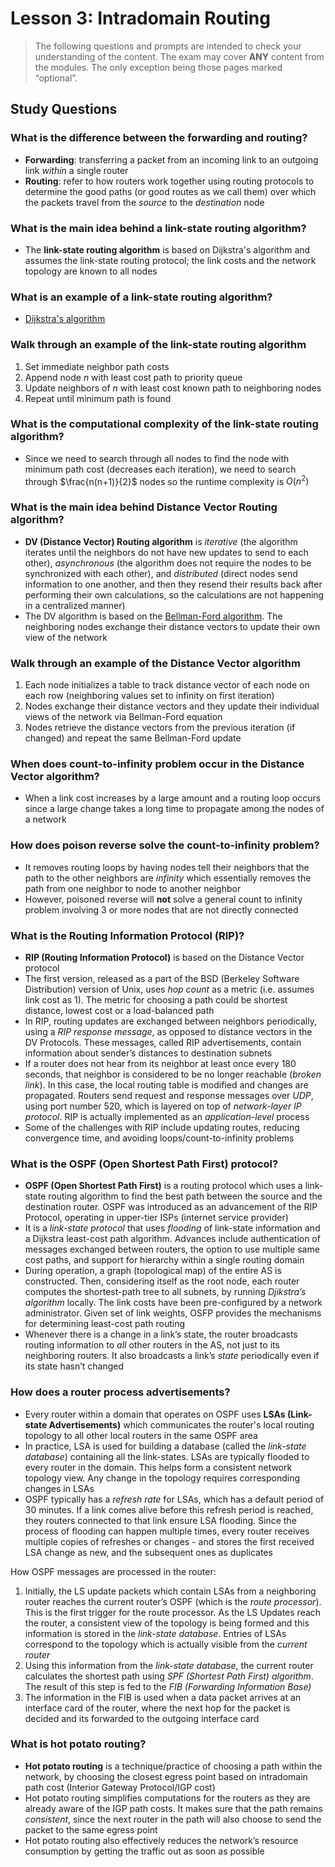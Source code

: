 # Lesson 3: Intradomain Routing

> The following questions and prompts are intended to check your understanding of the content. The exam may cover **ANY** content from the modules. The only exception being those pages marked “optional”.

## Study Questions

### What is the difference between the forwarding and routing?

- **Forwarding**: transferring a packet from an incoming link to an outgoing link _within_ a single router
- **Routing**: refer to how routers work together using routing protocols to determine the good paths (or good routes as we call them) over which the packets travel from the _source_ to the _destination_ node

### What is the main idea behind a link-state routing algorithm?

- The **link-state routing algorithm** is based on Dijkstra's algorithm and assumes the link-state routing protocol; the link costs and the network topology are known to all nodes

### What is an example of a link-state routing algorithm?

- [Dijkstra's algorithm](https://en.wikipedia.org/wiki/Dijkstra%27s_algorithm)

### Walk through an example of the link-state routing algorithm

1. Set immediate neighbor path costs
2. Append node $n$ with least cost path to priority queue
3. Update neighbors of $n$ with least cost known path to neighboring nodes
4. Repeat until minimum path is found

### What is the computational complexity of the link-state routing algorithm?

- Since we need to search through all nodes to find the node with minimum path cost (decreases each iteration), we need to search through $\frac{n(n+1)}{2}$ nodes so the runtime complexity is $O(n^2)$

### What is the main idea behind Distance Vector Routing algorithm?

- **DV (Distance Vector) Routing algorithm** is _iterative_ (the algorithm iterates until the neighbors do not have new updates to send to each other), _asynchronous_ (the algorithm does not require the nodes to be synchronized with each other), and _distributed_ (direct nodes send information to one another, and then they resend their results back after performing their own calculations, so the calculations are not happening in a centralized manner)
- The DV algorithm is based on the [Bellman-Ford algorithm](https://en.wikipedia.org/wiki/Bellman%E2%80%93Ford_algorithm). The neighboring nodes exchange their distance vectors to update their own view of the network

### Walk through an example of the Distance Vector algorithm

1. Each node initializes a table to track distance vector of each node on each row (neighboring values set to infinity on first iteration)
2. Nodes exchange their distance vectors and they update their individual views of the network via Bellman-Ford equation
3. Nodes retrieve the distance vectors from the previous iteration (if changed) and repeat the same Bellman-Ford update

### When does count-to-infinity problem occur in the Distance Vector algorithm?

- When a link cost increases by a large amount and a routing loop occurs since a large change takes a long time to propagate among the nodes of a network

### How does poison reverse solve the count-to-infinity problem?

- It removes routing loops by having nodes tell their neighbors that the path to the other neighbors are _infinity_ which essentially removes the path from one neighbor to node to another neighbor
- However, poisoned reverse will **not** solve a general count to infinity problem involving 3 or more nodes that are not directly connected

### What is the Routing Information Protocol (RIP)?

- **RIP (Routing Information Protocol)** is based on the Distance Vector protocol
- The first version, released as a part of the BSD (Berkeley Software Distribution) version of Unix, uses _hop count_ as a metric (i.e. assumes link cost as 1). The metric for choosing a path could be shortest distance, lowest cost or a load-balanced path
- In RIP, routing updates are exchanged between neighbors periodically, using a _RIP response message_, as opposed to distance vectors in the DV Protocols. These messages, called RIP advertisements, contain information about sender’s distances to destination subnets
- If a router does not hear from its neighbor at least once every 180 seconds, that neighbor is considered to be no longer reachable (_broken link_). In this case, the local routing table is modified and changes are propagated. Routers send request and response messages over _UDP_, using port number 520, which is layered on top of _network-layer IP protocol_. RIP is actually implemented as an _application-level_ process
- Some of the challenges with RIP include updating routes, reducing convergence time, and avoiding loops/count-to-infinity problems

### What is the OSPF (Open Shortest Path First) protocol?

- **OSPF (Open Shortest Path First)** is a routing protocol which uses a link-state routing algorithm to find the best path between the source and the destination router. OSPF was introduced as an advancement of the RIP Protocol, operating in upper-tier ISPs (internet service provider)
- It is a _link-state protocol_ that uses _flooding_ of link-state information and a Dijkstra least-cost path algorithm. Advances include authentication of messages exchanged between routers, the option to use multiple same cost paths, and support for hierarchy within a single routing domain
- During operation, a graph (topological map) of the entire AS is constructed. Then, considering itself as the root node, each router computes the shortest-path tree to all subnets, by running _Djikstra’s algorithm_ locally. The link costs have been pre-configured by a network administrator. Given set of link weights, OSFP provides the mechanisms for determining least-cost path routing
- Whenever there is a change in a link’s state, the router broadcasts routing information to _all_ other routers in the AS, not just to its neighboring routers. It also broadcasts a link’s _state_ periodically even if its state hasn’t changed

### How does a router process advertisements?

- Every router within a domain that operates on OSPF uses **LSAs (Link-state Advertisements)** which communicates the router's local routing topology to all other local routers in the same OSPF area
- In practice, LSA is used for building a database (called the _link-state database_) containing all the link-states. LSAs are typically flooded to every router in the domain. This helps form a consistent network topology view. Any change in the topology requires corresponding changes in LSAs
- OSPF typically has a _refresh rate_ for LSAs, which has a default period of 30 minutes. If a link comes alive before this refresh period is reached, they routers connected to that link ensure LSA flooding. Since the process of flooding can happen multiple times, every router receives multiple copies of refreshes or changes - and stores the first received LSA change as new, and the subsequent ones as duplicates

How OSPF messages are processed in the router:

1. Initially, the LS update packets which contain LSAs from a neighboring router reaches the current router’s OSPF (which is the _route processor_). This is the first trigger for the route processor. As the LS Updates reach the router, a consistent view of the topology is being formed and this information is stored in the _link-state database_. Entries of LSAs correspond to the topology which is actually visible from the _current router_
2. Using this information from the _link-state database_, the current router calculates the shortest path using _SPF (Shortest Path First) algorithm_. The result of this step is fed to the _FIB (Forwarding Information Base)_
3. The information in the FIB is used when a data packet arrives at an interface card of the router, where the next hop for the packet is decided and its forwarded to the outgoing interface card

### What is hot potato routing?

- **Hot potato routing** is a technique/practice of choosing a path within the network, by choosing the closest egress point based on intradomain path cost (Interior Gateway Protocol/IGP cost)
- Hot potato routing simplifies computations for the routers as they are already aware of the IGP path costs. It makes sure that the path remains _consistent_, since the next router in the path will also choose to send the packet to the same egress point
- Hot potato routing also effectively reduces the network’s resource consumption by getting the traffic out as soon as possible
